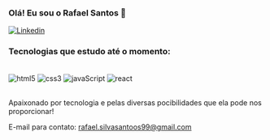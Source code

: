 

### Olá! Eu sou o Rafael Santos 👋

[![Linkedin](https://img.shields.io/badge/LinkedIn-0077B5?style=for-the-badge&logo=linkedin&logoColor=white)](https://www.linkedin.com/in/rafael-santos-5a108122a/)

### Tecnologias que estudo até o momento:
<div style="display: inline_block"> <br/>
    <img align= "center" alt="html5" src="https://img.shields.io/badge/HTML5-E34F26?style=for-the-badge&logo=html5&logoColor=white">
    <img align= "center" alt="css3" src="https://img.shields.io/badge/CSS3-1572B6?style=for-the-badge&logo=css3&logoColor=white">
    <img align= "center" alt="javaScript" src="https://img.shields.io/badge/JavaScript-323330?style=for-the-badge&logo=javascript&logoColor=F7DF1E">
    <img align= "center" alt="react" src="https://img.shields.io/badge/React-20232A?style=for-the-badge&logo=react&logoColor=61DAFB">
 </div><br/>

Apaixonado por tecnologia e pelas diversas pocibilidades que ela pode nos proporcionar!

E-mail para contato: rafael.silvasantoos99@gmail.com
